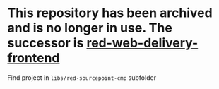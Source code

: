 # This repository has been archived and is no longer in use. The successor is [red-web-delivery-frontend](https://github.com/spring-media/red-web-delivery-frontend)

Find project in `libs/red-sourcepoint-cmp` subfolder
